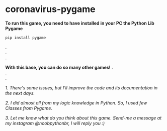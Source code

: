 # coronavirus-pygame

**To run this game, you need to have installed in your PC the Python Lib Pygame**


`pip install pygame`

.  
.  
.  
  
**With this base, you can do so many other games!**
.  
.  
.  

*1. There's some issues, but I'll improve the code and its documentation in the next days.*

*2. I did almost all from my logic knowledge in Python. So, I used few Classes from Pygame.*

*3. Let me know what do you think about this game. Send-me a message at my instagram @noobpythonbr, I will reply you :)*
